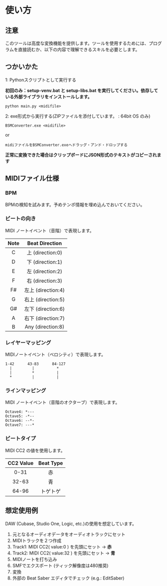 # 使い方

## 注意

このツールは高度な変換機能を提供します。ツールを使用するためには、プログラムを直接読むか、以下の内容で理解できるスキルを必要とします。

## つかいかた

1: Pythonスクリプトとして実行する

**初回のみ：setup-venv.bat と setup-libs.bat を実行してください。依存している外部ライブラリをインストールします。**

`python main.py <midifile>`

2: exe形式から実行する(ZIPファイルを添付しています。 : 64bit OS のみ)

`BSMConverter.exe <midifile>`

or

`midiファイルをBSMConverter.exeへドラッグ・アンド・ドロップする`

**正常に変換できた場合はクリップボードにJSON形式のテキストがコピーされます**

## MIDIファイル仕様

### BPM

BPMの検知を試みます。予めテンポ情報を埋め込んでおいてください。

### ビートの向き

MIDI ノートイベント（音階）で表現します。

| Note |             Beat Direction             |
|:----:|:------------------:|
| C    | 上 (direction:0)   |
| D    | 下 (direction:1)   |
| E    | 左 (direction:2)   |
| F    | 右 (direction:3)   |
| F#   | 左上 (direction:4) |
| G    | 右上 (direction:5) |
| G#   | 左下 (direction:6) |
| A    | 右下 (direction:7) |
| B    | Any (direction:8)  |

### レイヤーマッピング

 MIDIノートイベント（ベロシティ）で表現します。

~~~
1-42      43-83      84-127
  |         |          *
  |         *          |
  *         |          |
~~~

### ラインマッピング

MIDI ノートイベント（音階のオクターブ）で表現します。

~~~
Octave4: *---
Octave5: -*--
Octave6: --*-
Octave7: ---*
~~~

### ビートタイプ

MIDI CC2 の値を使用します。

| CC2 Value | Beat Type |
|:---------:|:---------:|
| 0-31      | 赤        |
| 32-63     | 青        |
| 64-96     | トゲトゲ  |

## 想定使用例

DAW (Cubase, Studio One, Logic, etc.)の使用を想定しています。

1. 元となるオーディオデータをオーディオトラックにセット
2. MIDIトラックを２つ作成
3. Track1: MIDI CC2( value:0 ) を先頭にセット -\> **赤**
4. Track2: MIDI CC2( value:32 ) を先頭にセット -\> **青**
5. MIDIノートを打ち込み
6. SMFでエクスポート (ティック解像度は480推奨)
7. 変換
8. 外部の Beat Saber エディタでチェック (e.g.: EditSaber)
